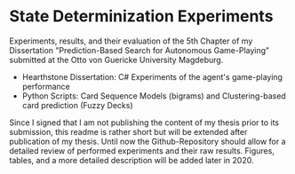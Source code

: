 # State Determinization Experiments

Experiments, results, and their evaluation of the 5th Chapter of my Dissertation "Prediction-Based Search for Autonomous Game-Playing" submitted at the Otto von Guericke University Magdeburg.

- Hearthstone Dissertation: C# Experiments of the agent's game-playing performance
- Python Scripts: Card Sequence Models (bigrams) and Clustering-based card prediction (Fuzzy Decks)

Since I signed that I am not publishing the content of my thesis prior to its submission, this readme is rather short but will be extended after publication of my thesis. Until now the Github-Repository should allow for a detailed review of performed experiments and their raw results. Figures, tables, and a more detailed description will be added later in 2020.

